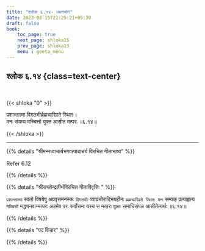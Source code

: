 ```yaml
---
title: "श्लोक ६.१४- ध्यानयोग"
date: 2023-03-15T21:25:21+05:30
draft: false
book:
    toc_page: true
    next_page: shloka15
    prev_page: shloka13
    menu : geeta_menu
---
```




## श्लोक ६.१४ {class=text-center}

<br/>

{{< shloka  "0"  >}}

प्रशान्तात्मा विगतभीर्ब्रह्मचारिव्रते स्थितः।  
मनः संयम्य मच्चित्तो युक्त आसीत मत्परः ॥६.१४॥

{{< /shloka >}}

---


{{% details "श्रीमन्मध्वाचार्यभगवत्पादाचर्य विरचित  गीताभाष्य" %}}

Refer 6.12

{{% /details %}}



{{% details "श्रीराघवेन्द्रतीर्थविरचित गीताविवृत्तिः " %}}

`प्रशान्तात्मा` स्वतो विषयेषु अप्रवृत्तमनस्कः `विगतभीः`
व्याघ्रचोरादिभयहीनः `ब्रह्मचारिव्रते स्थितः मनः` सम्यक्‌ 
प्रत्याहृत्य `मच्चित्तो`
मद्ध्यनवान्मत्परः अहमेव परः सर्वोत्तमः यस्य स मत्परः `युक्तः`
समाधिसंपन्न आसीतेत्यर्थः ॥६.१४॥

{{% /details %}}



{{% details "पद विचार" %}}


{{% /details %}}
